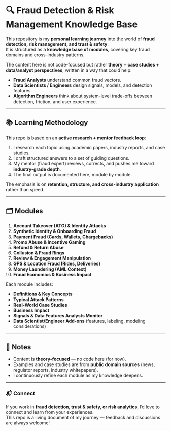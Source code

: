 # 🔍 Fraud Detection & Risk Management Knowledge Base

This repository is my **personal learning journey** into the world of **fraud detection, risk management, and trust & safety**.  
It is structured as a **knowledge base of modules**, covering key fraud domains and cross-industry patterns.

The content here is not code-focused but rather **theory + case studies + data/analyst perspectives**, written in a way that could help:

- **Fraud Analysts** understand common fraud vectors.
- **Data Scientists / Engineers** design signals, models, and detection features.
- **Algorithm Engineers** think about system-level trade-offs between detection, friction, and user experience.

---

## 📚 Learning Methodology

This repo is based on an **active research + mentor feedback loop**:

1. I research each topic using academic papers, industry reports, and case studies.
2. I draft structured answers to a set of guiding questions.
3. My mentor (fraud expert) reviews, corrects, and pushes me toward **industry-grade depth**.
4. The final output is documented here, module by module.

The emphasis is on **retention, structure, and cross-industry application** rather than speed.

---

## 🗂️ Modules

1. **Account Takeover (ATO) & Identity Attacks**
2. **Synthetic Identity & Onboarding Fraud**
3. **Payment Fraud (Cards, Wallets, Chargebacks)**
4. **Promo Abuse & Incentive Gaming**
5. **Refund & Return Abuse**
6. **Collusion & Fraud Rings**
7. **Review & Engagement Manipulation**
8. **GPS & Location Fraud (Rides, Deliveries)**
9. **Money Laundering (AML Context)**
10. **Fraud Economics & Business Impact**

Each module includes:

- **Definitions & Key Concepts**
- **Typical Attack Patterns**
- **Real-World Case Studies**
- **Business Impact**
- **Signals & Data Features Analysts Monitor**
- **Data Scientist/Engineer Add-ons** (features, labeling, modeling considerations)

---

## 📌 Notes

- Content is **theory-focused** — no code here (for now).
- Examples and case studies are from **public domain sources** (news, regulator reports, industry whitepapers).
- I continuously refine each module as my knowledge deepens.

---

### 📬 Connect

If you work in **fraud detection, trust & safety, or risk analytics**, I’d love to connect and learn from your experiences.  
This repo is a living document of my journey — feedback and discussions are always welcome!
